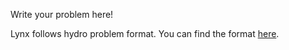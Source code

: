 Write your problem here!

Lynx follows hydro problem format. You can find the format [here](https://hydro.js.org/docs/user/problem-format.html).